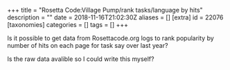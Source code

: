 +++
title = "Rosetta Code:Village Pump/rank tasks/language by hits"
description = ""
date = 2018-11-16T21:02:30Z
aliases = []
[extra]
id = 22076
[taxonomies]
categories = []
tags = []
+++

Is it possible to get data from Rosettacode.org logs to rank popularity by number of hits on each page for task say over last year?

Is the raw data avalible so I could write this myself?
